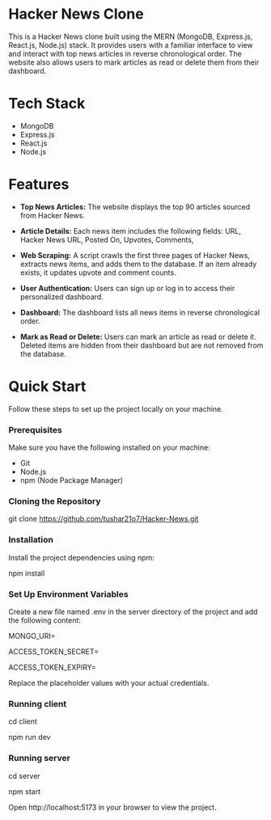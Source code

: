 <h1> Hacker News Clone </h1>
This is a Hacker News clone built using the MERN (MongoDB, Express.js, React.js, Node.js) stack. It provides users with a familiar interface to view and interact with top news articles in reverse chronological order. The website also allows users to mark articles as read or delete them from their dashboard.

# Tech Stack

* MongoDB
* Express.js
* React.js
* Node.js

# Features
* <b>Top News Articles:</b> The website displays the top 90 articles sourced from Hacker News.

* <b>Article Details:</b> Each news item includes the following fields:
URL,
Hacker News URL,
Posted On,
Upvotes,
Comments,

* <b>Web Scraping:</b> A script crawls the first three pages of Hacker News, extracts news items, and adds them to the database. If an item already exists, it updates upvote and comment counts.

* <b>User Authentication:</b> Users can sign up or log in to access their personalized dashboard.

* <b>Dashboard:</b> The dashboard lists all news items in reverse chronological order.

* <b>Mark as Read or Delete:</b> Users can mark an article as read or delete it. Deleted items are hidden from their dashboard but are not removed from the database.

# Quick Start

Follow these steps to set up the project locally on your machine.

<h3>Prerequisites</h3>

Make sure you have the following installed on your machine:

* Git
* Node.js
* npm (Node Package Manager)

<h3>Cloning the Repository</h3>

git clone https://github.com/tushar21o7/Hacker-News.git

<h3>Installation</h3>

Install the project dependencies using npm:

npm install

<h3>Set Up Environment Variables</h3>

Create a new file named .env in the server directory of the project and add the following content:

MONGO_URI=

ACCESS_TOKEN_SECRET=

ACCESS_TOKEN_EXPIRY=

Replace the placeholder values with your actual credentials.

<h3>Running client</h3>
cd client

npm run dev

<h3>Running server</h3>
cd server

npm start

Open http://localhost:5173 in your browser to view the project.
